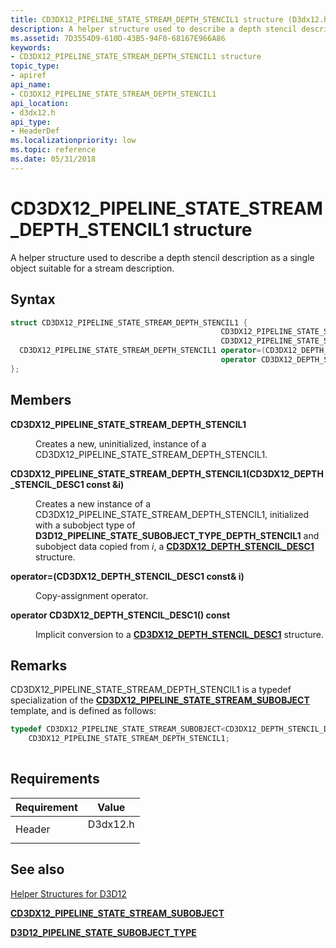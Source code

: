 ```yaml
---
title: CD3DX12_PIPELINE_STATE_STREAM_DEPTH_STENCIL1 structure (D3dx12.h)
description: A helper structure used to describe a depth stencil description as a single object suitable for a stream description. | CD3DX12_PIPELINE_STATE_STREAM_DEPTH_STENCIL1 structure (D3dx12.h)
ms.assetid: 7D3554D9-610D-43B5-94F0-68167E966A86
keywords:
- CD3DX12_PIPELINE_STATE_STREAM_DEPTH_STENCIL1 structure
topic_type:
- apiref
api_name:
- CD3DX12_PIPELINE_STATE_STREAM_DEPTH_STENCIL1
api_location:
- d3dx12.h
api_type:
- HeaderDef
ms.localizationpriority: low
ms.topic: reference
ms.date: 05/31/2018
---
```


# CD3DX12\_PIPELINE\_STATE\_STREAM\_DEPTH\_STENCIL1 structure

A helper structure used to describe a depth stencil description as a single object suitable for a stream description.

## Syntax


```C++
struct CD3DX12_PIPELINE_STATE_STREAM_DEPTH_STENCIL1 {
                                               CD3DX12_PIPELINE_STATE_STREAM_DEPTH_STENCIL1;
                                               CD3DX12_PIPELINE_STATE_STREAM_DEPTH_STENCIL1(CD3DX12_DEPTH_STENCIL_DESC1 const &i);
  CD3DX12_PIPELINE_STATE_STREAM_DEPTH_STENCIL1 operator=(CD3DX12_DEPTH_STENCIL_DESC1 const& i);
                                               operator CD3DX12_DEPTH_STENCIL_DESC1() const;
};
```



## Members

<dl> <dt>

**CD3DX12\_PIPELINE\_STATE\_STREAM\_DEPTH\_STENCIL1**
</dt> <dd>

Creates a new, uninitialized, instance of a CD3DX12\_PIPELINE\_STATE\_STREAM\_DEPTH\_STENCIL1.

</dd> <dt>

**CD3DX12\_PIPELINE\_STATE\_STREAM\_DEPTH\_STENCIL1(CD3DX12\_DEPTH\_STENCIL\_DESC1 const &i)**
</dt> <dd>

Creates a new instance of a CD3DX12\_PIPELINE\_STATE\_STREAM\_DEPTH\_STENCIL1, initialized with a subobject type of **D3D12\_PIPELINE\_STATE\_SUBOBJECT\_TYPE\_DEPTH\_STENCIL1** and subobject data copied from *i*, a [**CD3DX12\_DEPTH\_STENCIL\_DESC1**](cd3dx12-depth-stencil-desc1.md) structure.

</dd> <dt>

**operator=(CD3DX12\_DEPTH\_STENCIL\_DESC1 const& i)**
</dt> <dd>

Copy-assignment operator.

</dd> <dt>

**operator CD3DX12\_DEPTH\_STENCIL\_DESC1() const**
</dt> <dd>

Implicit conversion to a [**CD3DX12\_DEPTH\_STENCIL\_DESC1**](cd3dx12-depth-stencil-desc1.md) structure.

</dd> </dl>

## Remarks

CD3DX12\_PIPELINE\_STATE\_STREAM\_DEPTH\_STENCIL1 is a typedef specialization of the [**CD3DX12\_PIPELINE\_STATE\_STREAM\_SUBOBJECT**](cd3dx12-pipeline-state-stream-subobject.md) template, and is defined as follows:


```C++
typedef CD3DX12_PIPELINE_STATE_STREAM_SUBOBJECT<CD3DX12_DEPTH_STENCIL_DESC1, D3D12_PIPELINE_STATE_SUBOBJECT_TYPE_DEPTH_STENCIL1, CD3DX12_DEFAULT>
    CD3DX12_PIPELINE_STATE_STREAM_DEPTH_STENCIL1;
          
```



## Requirements



| Requirement | Value |
|-------------------|-------------------------------------------------------------------------------------|
| Header<br/> | <dl> <dt>D3dx12.h</dt> </dl> |



## See also

<dl> <dt>

[Helper Structures for D3D12](helper-structures-for-d3d12.md)
</dt> <dt>

[**CD3DX12\_PIPELINE\_STATE\_STREAM\_SUBOBJECT**](cd3dx12-pipeline-state-stream-subobject.md)
</dt> <dt>

[**D3D12\_PIPELINE\_STATE\_SUBOBJECT\_TYPE**](/windows/desktop/api/d3d12/ne-d3d12-d3d12_pipeline_state_subobject_type)
</dt> </dl>

 

